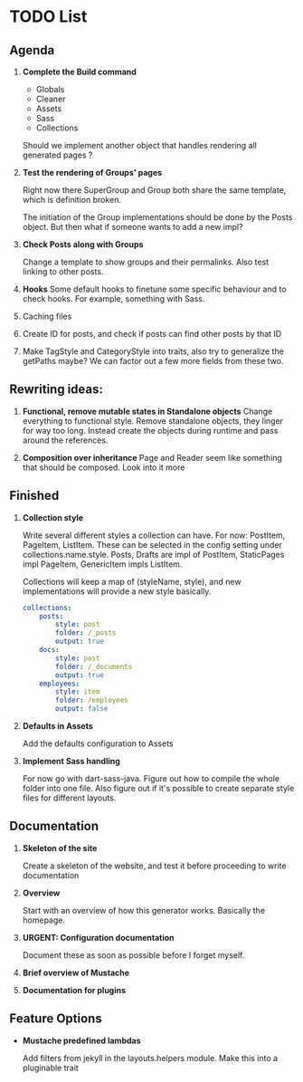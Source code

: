 # TODO List

## Agenda

1. **Complete the Build command**

    - Globals
    - Cleaner
    - Assets
    - Sass
    - Collections

    Should we implement another object that handles rendering all generated pages ?

2. **Test the rendering of Groups' pages**

    Right now there SuperGroup and Group both share the same template, which is
    definition broken.

    The initiation of the Group implementations should be done by the Posts object.
    But then what if someone wants to add a new impl?

3. **Check Posts along with Groups**

    Change a template to show groups and their permalinks. Also test linking to other
    posts. 

4. **Hooks** 
    Some default hooks to finetune some specific behaviour and to check hooks. For
    example, something with Sass.

6. Caching files

7. Create ID for posts, and check if posts can find other posts by that ID

8. Make TagStyle and CategoryStyle into traits, also try to generalize the getPaths
   maybe? We can factor out a few more fields from these two.


## Rewriting ideas:

1. **Functional, remove mutable states in Standalone objects**
    Change everything to functional style. Remove standalone objects, they linger for
    way too long. Instead create the objects during runtime and pass around the
    references.

2. **Composition over inheritance**
    Page and Reader seem like something that should be composed. Look into it more


## Finished

1. **Collection style**

    Write several different styles a collection can have. For now: PostItem, PageItem,
    ListItem. These can be selected in the config setting under collections.name.style.
    Posts, Drafts are impl of PostItem, StaticPages impl PageItem, GenericItem impls
    ListItem.

    Collections will keep a map of (styleName, style), and new implementations will
    provide a new style basically.

    ``` yaml
    collections:
        posts:
            style: post
            folder: /_posts
            output: true
        docs:
            style: post
            folder: /_documents
            output: true
        employees:
            style: item
            folder: /employees
            output: false
    ```
2. **Defaults in Assets**

    Add the defaults configuration to Assets

3. **Implement Sass handling**

    For now go with dart-sass-java. Figure out how to compile the whole folder into one
    file. Also figure out if it's possible to create separate style files for different
    layouts.


## Documentation

1. **Skeleton of the site**

    Create a skeleton of the website, and test it before proceeding to write
    documentation

2. **Overview**

    Start with an overview of how this generator works. Basically the homepage.

3. **URGENT: Configuration documentation** 

    Document these as soon as possible before I forget myself.

4. **Brief overview of Mustache**

5. **Documentation for plugins**


## Feature Options

- **Mustache predefined lambdas**

    Add filters from jekyll in the layouts.helpers module.
    Make this into a pluginable trait
